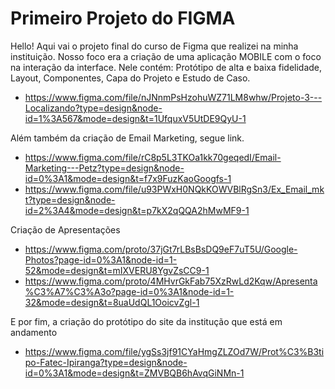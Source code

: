 # Primeiro Projeto do FIGMA

Hello! Aqui vai o projeto final do curso de Figma que realizei na minha instituição. Nosso foco era a criação de uma aplicação MOBILE com o foco na interação da interface.
Nele contém: Protótipo de alta e baixa fidelidade, Layout, Componentes, Capa do Projeto e Estudo de Caso.

* https://www.figma.com/file/nJNnmPsHzohuWZ71LM8whw/Projeto-3---Localizando?type=design&node-id=1%3A567&mode=design&t=1UfquxV5UtDE9QyU-1

 Além também da criação de Email Marketing, segue link.

* https://www.figma.com/file/rC8p5L3TKOa1kk70geqedI/Email-Marketing---Petz?type=design&node-id=0%3A1&mode=design&t=f7x9FuzKaoGoogfs-1
* https://www.figma.com/file/u93PWxH0NQkKOWVBlRgSn3/Ex_Email_mkt?type=design&node-id=2%3A4&mode=design&t=p7kX2qQQA2hMwMF9-1

Criação de Apresentações 

* https://www.figma.com/proto/37jGt7rLBsBsDQ9eF7uT5U/Google-Photos?page-id=0%3A1&node-id=1-52&mode=design&t=mIXVERU8YgvZsCC9-1
* https://www.figma.com/proto/4MHvrGkFab75XzRwLd2Kqw/Apresenta%C3%A7%C3%A3o?page-id=0%3A1&node-id=1-32&mode=design&t=8uaUdQL1OoicvZgl-1

E por fim, a criação do protótipo do site da institução que está em andamento

* https://www.figma.com/file/ygSs3jf91CYaHmgZLZOd7W/Prot%C3%B3tipo-Fatec-Ipiranga?type=design&node-id=0%3A1&mode=design&t=ZMVBQB6hAvqGiNMn-1
